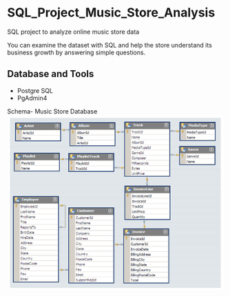 # SQL_Project_Music_Store_Analysis
SQL project to analyze online music store data

You can examine the dataset with SQL and help the store understand its business growth by answering simple questions.

## Database and Tools
* Postgre SQL
* PgAdmin4

Schema- Music Store Database  
![MusicDatabaseSchema](https://github.com/jaydeeprana049/Music_Store_Analysis/blob/master/MusicDatabaseSchema.png)
